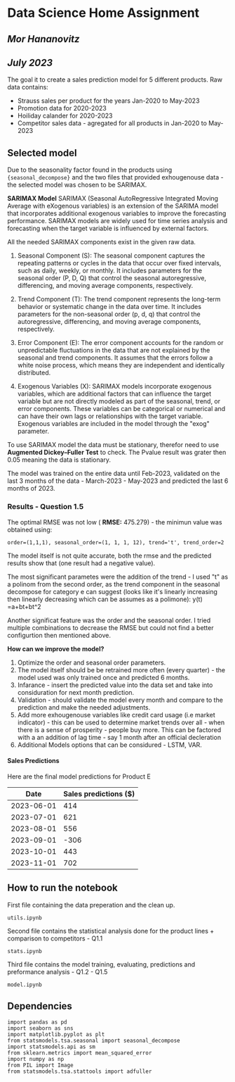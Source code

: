 # Data Science Home Assignment
## _Mor Hananovitz_
## _July 2023_

The goal it to create a sales prediction model for 5 different products.
Raw data contains:
* Strauss sales per product for the years Jan-2020 to May-2023
* Promotion data for 2020-2023
* Hoiliday calander for 2020-2023
* Competitor sales data - agregated for all products in Jan-2020 to May-2023

## Selected model
Due to the seasonality factor found in the products using `{seasonal_decompose}` and the two files that provided exhougenouse data - the selected model was chosen to be SARIMAX.

__SARIMAX Model__
SARIMAX (Seasonal AutoRegressive Integrated Moving Average with eXogenous variables) is an extension of the SARIMA model that incorporates additional exogenous variables to improve the forecasting performance. SARIMAX models are widely used for time series analysis and forecasting when the target variable is influenced by external factors.

All the needed SARIMAX components exist in the given raw data.

1. Seasonal Component (S): The seasonal component captures the repeating patterns or cycles in the data that occur over fixed intervals, such as daily, weekly, or monthly. It includes parameters for the seasonal order (P, D, Q) that control the seasonal autoregressive, differencing, and moving average components, respectively.

2. Trend Component (T): The trend component represents the long-term behavior or systematic change in the data over time. It includes parameters for the non-seasonal order (p, d, q) that control the autoregressive, differencing, and moving average components, respectively.

3. Error Component (E): The error component accounts for the random or unpredictable fluctuations in the data that are not explained by the seasonal and trend components. It assumes that the errors follow a white noise process, which means they are independent and identically distributed.

4. Exogenous Variables (X): SARIMAX models incorporate exogenous variables, which are additional factors that can influence the target variable but are not directly modeled as part of the seasonal, trend, or error components. These variables can be categorical or numerical and can have their own lags or relationships with the target variable. Exogenous variables are included in the model through the "exog" parameter.

To use SARIMAX model the data must be stationary, therefor need to use **Augmented Dickey–Fuller Test** to check. The Pvalue result was grater then 0.05 meaning the data is stationary.

The model was trained on the entire data until Feb-2023, validated on the last 3 months of the data - March-2023 - May-2023 and predicted the last 6 months of 2023.

### Results - Question 1.5

The optimal RMSE was not low ( **RMSE:** 475.279) - the minimun value was obtained using:
```
order=(1,1,1), seasonal_order=(1, 1, 1, 12), trend='t', trend_order=2
```

The model itself is not quite accurate, both the rmse and the predicted results show that (one result had a negative value).

The most significant parametes were the addition of the trend - I used "t" as a polinom from the second order, as the trend component in the seasonal decompose for category e can suggest (looks like it's linearly increasing then linearly decreasing which can be assumes as a polimone):
y(t) =a+bt+bt^2

Another significat feature was the order and the seasonal order. I tried multiple combinations to decrease the RMSE but could not find a better configurtion then mentioned above.

**How can we improve the model?**
1. Optimize the order and seasonal order parameters.
2. The model itself should be be retrained more often (every quarter) - the model used was only trained once and predicted 6 months.
3. Infarance - insert the predicted value into the data set and take into considuration for next month prediction.
4. Validation - should validate the model every month and compare to the prediction and make the needed adjustments.
5. Add more exhougenouse variables like credit card usage (i.e market indicator) - this can be used to determine market trends over all - when there is a sense of prosperity - people buy more. This can be factored with a an addition of lag time - say 1 month after an official decleration
6. Additional Models options that can be considured - LSTM, VAR.

#### Sales Predictions

Here are the final model predictions for Product E

| Date | Sales predictions ($) |
| ------ | ------ |
| 2023-06-01 |	414 |
| 2023-07-01 |	621 |
| 2023-08-01 |	556 | 
| 2023-09-01 |	-306 |
| 2023-10-01 |	443 |
| 2023-11-01 |	702 |



## How to run the notebook
First file containing the data preperation and the clean up.

```
utils.ipynb
```

Second file contains the statistical analysis done for the product lines + comparison to competitors - Q1.1

```
stats.ipynb
```

Third file contains the model training, evaluating, predictions and preformance analysis - Q1.2 - Q1.5

```
model.ipynb
```

## Dependencies 
```
import pandas as pd
import seaborn as sns
import matplotlib.pyplot as plt
from statsmodels.tsa.seasonal import seasonal_decompose
import statsmodels.api as sm
from sklearn.metrics import mean_squared_error
import numpy as np
from PIL import Image
from statsmodels.tsa.stattools import adfuller
```
